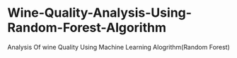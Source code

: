 # Wine-Quality-Analysis-Using-Random-Forest-Algorithm
Analysis Of wine Quality Using Machine Learning Alogrithm(Random Forest)

